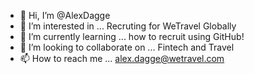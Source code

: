 - 👋 Hi, I’m @AlexDagge
- 👀 I’m interested in ... Recruting for WeTravel Globally
- 🌱 I’m currently learning ... how to recruit using GitHub!
- 💞️ I’m looking to collaborate on ... Fintech and Travel
- 📫 How to reach me ... alex.dagge@wetravel.com

<!---
AlexDagge/AlexDagge is a ✨ special ✨ repository because its `README.md` (this file) appears on your GitHub profile.
You can click the Preview link to take a look at your changes.
--->
